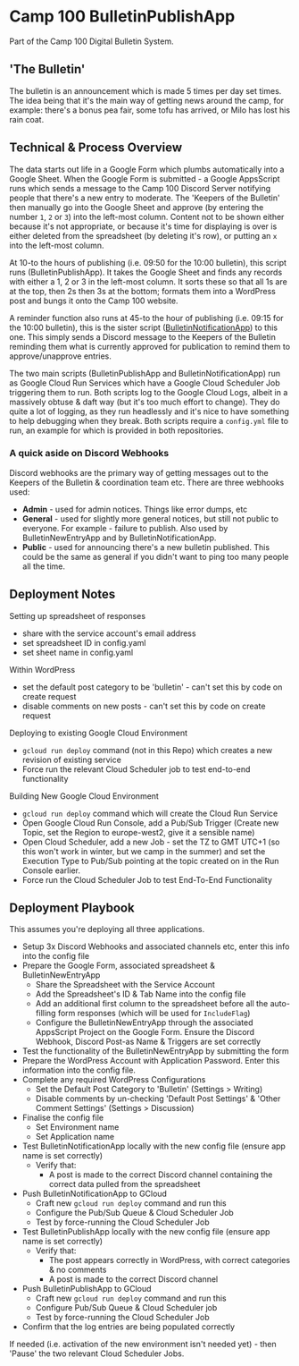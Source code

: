 # Camp 100 BulletinPublishApp

Part of the Camp 100 Digital Bulletin System. 

## 'The Bulletin'
The bulletin is an announcement which is made 5 times per day set times. The idea being that it's the main way of getting news around the camp, for example: there's a bonus pea fair, some tofu has arrived, or Milo has lost his rain coat. 

## Technical & Process Overview
The data starts out life in a Google Form which plumbs automatically into a Google Sheet. When the Google Form is submitted - a Google AppsScript runs which sends a message to the Camp 100 Discord Server notifying people that there's a new entry to moderate. The 'Keepers of the Bulletin' then manually go into the Google Sheet and approve (by entering the number `1`, `2` or `3`) into the left-most column. Content not to be shown either because it's not appropriate, or because it's time for displaying is over is either deleted from the spreadsheet (by deleting it's row), or putting an `x` into the left-most column.

At 10-to the hours of publishing (i.e. 09:50 for the 10:00 bulletin), this script runs (BulletinPublishApp). It takes the Google Sheet and finds any records with either a 1, 2 or 3 in the left-most column. It sorts these so that all 1s are at the top, then 2s then 3s at the bottom; formats them into a WordPress post and bungs it onto the Camp 100 website. 

A reminder function also runs at 45-to the hour of publishing (i.e. 09:15 for the 10:00 bulletin), this is the sister script ([BulletinNotificationApp](https://github.com/ThomasBoxall/camp-100-bulletin-notification-app)) to this one. This simply sends a Discord message to the Keepers of the Bulletin reminding them what is currently approved for publication to remind them to approve/unapprove entries. 

The two main scripts (BulletinPublishApp and BulletinNotificationApp) run as Google Cloud Run Services which have a Google Cloud Scheduler Job triggering them to run. Both scripts log to the Google Cloud Logs, albeit in a massively obtuse & daft way (but it's too much effort to change). They do quite a lot of logging, as they run headlessly and it's nice to have something to help debugging when they break. Both scripts require a `config.yml` file to run, an example for which is provided in both repositories.  

### A quick aside on Discord Webhooks
Discord webhooks are the primary way of getting messages out to the Keepers of the Bulletin & coordination team etc. There are three webhooks used:
* **Admin** - used for admin notices. Things like error dumps, etc
* **General** - used for slightly more general notices, but still not public to everyone. For example - failure to publish. Also used by BulletinNewEntryApp and by BulletinNotificationApp.
* **Public** - used for announcing there's a new bulletin published. This could be the same as general if you didn't want to ping too many people all the time.

## Deployment Notes
Setting up spreadsheet of responses
* share with the service account's email address
* set spreadsheet ID in config.yaml
* set sheet name in config.yaml

Within WordPress
* set the default post category to be 'bulletin' - can't set this by code on create request
* disable comments on new posts - can't set this by code on create request 

Deploying to existing Google Cloud Environment
* `gcloud run deploy` command (not in this Repo) which creates a new revision of existing service
* Force run the relevant Cloud Scheduler job to test end-to-end functionality

Building New Google Cloud Environment
* `gcloud run deploy` command which will create the Cloud Run Service
* Open Google Cloud Run Console, add a Pub/Sub Trigger (Create new Topic, set the Region to europe-west2, give it a sensible name)
* Open Cloud Scheduler, add a new Job - set the TZ to GMT UTC+1 (so this won't work in winter, but we camp in the summer) and set the Execution Type to Pub/Sub pointing at the topic created on in the Run Console earlier.
* Force run the Cloud Scheduler Job to test End-To-End Functionality

## Deployment Playbook
This assumes you're deploying all three applications.

* Setup 3x Discord Webhooks and associated channels etc, enter this info into the config file
* Prepare the Google Form, associated spreadsheet & BulletinNewEntryApp
    * Share the Spreadsheet with the Service Account
    * Add the Spreadsheet's ID & Tab Name into the config file
    * Add an additional first column to the spreadsheet before all the auto-filling form responses (which will be used for `IncludeFlag`)
    * Configure the BulletinNewEntryApp through the associated AppsScript Project on the Google Form. Ensure the Discord Webhook, Discord Post-as Name & Triggers are set correctly
* Test the functionality of the BulletinNewEntryApp by submitting the form
* Prepare the WordPress Account with Application Password. Enter this information into the config file.
* Complete any required WordPress Configurations
    * Set the Default Post Category to 'Bulletin' (Settings > Writing)
    * Disable comments by un-checking 'Default Post Settings' & 'Other Comment Settings' (Settings > Discussion)
* Finalise the config file
    * Set Environment name
    * Set Application name
* Test BulletinNotificationApp locally with the new config file (ensure app name is set correctly)
    * Verify that:
        * A post is made to the correct Discord channel containing the correct data pulled from the spreadsheet
* Push BulletinNotificationApp to GCloud
    * Craft new `gcloud run deploy` command and run this
    * Configure the Pub/Sub Queue & Cloud Scheduler Job
    * Test by force-running the Cloud Scheduler Job
* Test BulletinPublishApp locally with the new config file (ensure app name is set correctly)
    * Verify that:
        * The post appears correctly in WordPress, with correct categories & no comments
        * A post is made to the correct Discord channel
* Push BulletinPublishApp to GCloud
    * Craft new `gcloud run deploy` command and run this
    * Configure Pub/Sub Queue & Cloud Scheduler job
    * Test by force-running the Cloud Scheduler Job
* Confirm that the log entries are being populated correctly

If needed (i.e. activation of the new environment isn't needed yet) - then 'Pause' the two relevant Cloud Scheduler Jobs. 